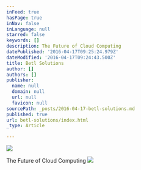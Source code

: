 ```yaml
---
inFeed: true
hasPage: true
inNav: false
inLanguage: null
starred: false
keywords: []
description: The Future of Cloud Computing
datePublished: '2016-04-17T09:25:24.979Z'
dateModified: '2016-04-17T09:24:43.500Z'
title: Betl Solutions
author: []
authors: []
publisher:
  name: null
  domain: null
  url: null
  favicon: null
sourcePath: _posts/2016-04-17-betl-solutions.md
published: true
url: betl-solutions/index.html
_type: Article

---
```

![](https://the-grid-user-content.s3-us-west-2.amazonaws.com/d513fc7d-fc40-4ae0-906c-3362891287b1.png)

The Future of Cloud Computing
![](https://the-grid-user-content.s3-us-west-2.amazonaws.com/9161a6ae-f068-4844-a3a8-17f7e82cdba7.png)